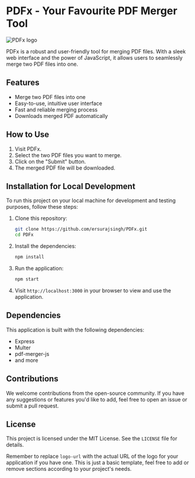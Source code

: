 # PDFx - Your Favourite PDF Merger Tool

![PDFx logo](logo-url)

PDFx is a robust and user-friendly tool for merging PDF files. With a sleek web interface and the power of JavaScript, it allows users to seamlessly merge two PDF files into one.

## Features

- Merge two PDF files into one
- Easy-to-use, intuitive user interface
- Fast and reliable merging process
- Downloads merged PDF automatically

## How to Use

1. Visit PDFx.
2. Select the two PDF files you want to merge.
3. Click on the "Submit" button.
4. The merged PDF file will be downloaded.

## Installation for Local Development

To run this project on your local machine for development and testing purposes, follow these steps:

1. Clone this repository:

    ```bash
    git clone https://github.com/ersurajsingh/PDFx.git
    cd PDFx
    ```

2. Install the dependencies:

    ```bash
    npm install
    ```

3. Run the application:

    ```bash
    npm start
    ```

4. Visit `http://localhost:3000` in your browser to view and use the application.

## Dependencies

This application is built with the following dependencies:

- Express
- Multer
- pdf-merger-js
- and more

## Contributions

We welcome contributions from the open-source community. If you have any suggestions or features you'd like to add, feel free to open an issue or submit a pull request.

## License

This project is licensed under the MIT License. See the `LICENSE` file for details.

Remember to replace `logo-url` with the actual URL of the logo for your application if you have one. This is just a basic template, feel free to add or remove sections according to your project's needs.
